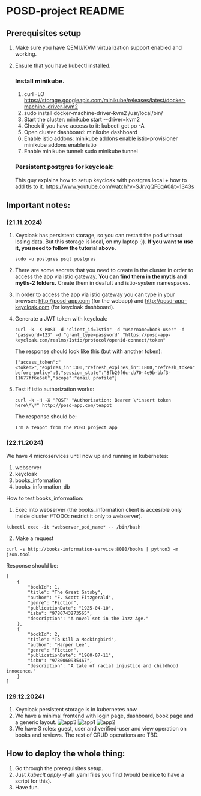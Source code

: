 # POSD-project README

## Prerequisites setup

1. Make sure you have QEMU/KVM virtualization support enabled and working.
2. Ensure that you have kubectl installed.

   ### Install minikube.

   1. curl -LO https://storage.googleapis.com/minikube/releases/latest/docker-machine-driver-kvm2
   2. sudo install docker-machine-driver-kvm2 /usr/local/bin/
   3. Start the cluster: minikube start --driver=kvm2
   4. Check if you have access to it: kubectl get po -A
   5. Open cluster dashboard: minikube dashboard
   6. Enable istio addons: minikube addons enable istio-provisioner minikube addons enable istio
   7. Enable minikube tunnel: sudo minikube tunnel

   ### Persistent postgres for keycloak:

   This guy explains how to setup keycloak with postgres local + how to add tls to it.
   https://www.youtube.com/watch?v=SJrvqQF6qA0&t=1343s

## Important notes:

### (21.11.2024)

1. Keycloak has persistent storage, so you can restart the pod without losing data. But this storage is local, on my laptop :)).
   **If you want to use it, you need to follow the tutorial above.**
   ```
   sudo -u postgres psql postgres
   ```
2. There are some secrets that you need to create in the cluster in order to access the app via istio gateway.
   **You can find them in the mytls and mytls-2 folders.**
   Create them in deafult and istio-system namespaces.
3. In order to access the app via istio gateway you can type in your browser: http://posd-app.com (for the webapp) and http://posd-app-keycloak.com (for keycloak dashboard).
4. Generate a JWT token with keycloak:

   ```
   curl -k -X POST -d "client_id=Istio" -d "username=book-user" -d "password=123" -d "grant_type=password" "https://posd-app-keycloak.com/realms/Istio/protocol/openid-connect/token"
   ```

   The response should look like this (but with another token):

   ```
   {"access_token":"<token>","expires_in":300,"refresh_expires_in":1800,"refresh_token":"****","token_type":"Bearer","not-before-policy":0,"session_state":"8fb20f6c-cb70-4e9b-bbf3-11677ff6e6a6","scope":"email profile"}
   ```

5. Test if istio authorization works:

   ```
   curl -k -H -X "POST" "Authorization: Bearer \*insert token here\*\*" http://posd-app.com/teapot
   ```

   The response should be:

   ```
   I'm a teapot from the POSD project app
   ```

### (22.11.2024)

We have 4 microservices until now up and running in kubernetes:

1. webserver
2. keycloak
3. books_information
4. books_information_db

How to test books_information:

1. Exec into webserver (the books_information client is accesible only inside cluster #TODO: restrict it only to webserver).

```
kubectl exec -it *webserver_pod_name* -- /bin/bash
```

2. Make a request

```
curl -s http://books-information-service:8080/books | python3 -m json.tool
```

Response should be:

```
[
    {
        "bookId": 1,
        "title": "The Great Gatsby",
        "author": "F. Scott Fitzgerald",
        "genre": "Fiction",
        "publicationDate": "1925-04-10",
        "isbn": "9780743273565",
        "description": "A novel set in the Jazz Age."
    },
    {
        "bookId": 2,
        "title": "To Kill a Mockingbird",
        "author": "Harper Lee",
        "genre": "Fiction",
        "publicationDate": "1960-07-11",
        "isbn": "9780060935467",
        "description": "A tale of racial injustice and childhood innocence."
    }
]
```

### (29.12.2024)

1. Keycloak persistent storage is in kubernetes now.
2. We have a minimal frontend with login page, dashboard, book page and a generic layout.
   ![app3](https://github.com/user-attachments/assets/9f5864bb-0d44-40b5-8b5f-b54b49fd84e7)
   ![app1](https://github.com/user-attachments/assets/d53e6f6f-b043-46dc-b6c6-e3857127ad43)
   ![app2](https://github.com/user-attachments/assets/8753ade2-47c4-4f08-b519-93dfa90d6be1)
3. We have 3 roles: guest, user and verified-user and view operation on books and reviews. The rest of CRUD operations are TBD.

## How to deploy the whole thing:

1. Go through the prerequisites setup.
2. Just _kubeclt apply -f_ all .yaml files you find (would be nice to have a script for this).
3. Have fun.
